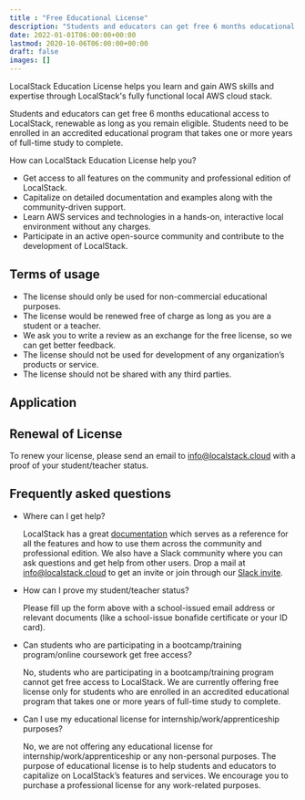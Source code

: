 ```yaml
---
title : "Free Educational License"
description: "Students and educators can get free 6 months educational access to LocalStack, renewable as long as you remain eligible."
date: 2022-01-01T06:00:00+00:00
lastmod: 2020-10-06T06:00:00+00:00
draft: false
images: []
---
```


LocalStack Education License helps you learn and gain AWS skills and expertise through LocalStack's fully functional local AWS cloud stack.

Students and educators can get free 6 months educational access to LocalStack, renewable as long as you remain eligible. Students need to be enrolled in an accredited educational program that takes one or more years of full-time study to complete.

How can LocalStack Education License help you?

- Get access to all features on the community and professional edition of LocalStack.
- Capitalize on detailed documentation and examples along with the community-driven support.
- Learn AWS services and technologies in a hands-on, interactive local environment without any charges.
- Participate in an active open-source community and contribute to the development of LocalStack.

## Terms of usage

- The license should only be used for non-commercial educational purposes.
- The license would be renewed free of charge as long as you are a student or a teacher.
- We ask you to write a review as an exchange for the free license, so we can get better feedback.
- The license should not be used for development of any organization’s products or service.
- The license should not be shared with any third parties.

## Application
<div class="overlay-card h-100 p-4 p-md-5 p-lg-6">

<script> 
  window.addEventListener('load', function () {
    hbspt.forms.create({ 
      region: "eu1", portalId: "26596507", formId: "1f3a9b60-5ffa-46d7-b125-77a7a9d161fc" 
    });   
  })
</script>
</div>

## Renewal of License

To renew your license, please send an email to [info@localstack.cloud](mailto:info@localstack.cloud) with a proof of your student/teacher status.

## Frequently asked questions

- Where can I get help?

  LocalStack has a great [documentation](https://docs.localstack.cloud/overview/) which serves as a reference for all the features and how to use them across the community and professional edition. We also have a Slack community where you can ask questions and get help from other users. Drop a mail at [info@localstack.cloud](mailto:info@localstack.cloud) to get an invite or join through our [Slack invite](http://slack.localstack.cloud/).

- How can I prove my student/teacher status?

  Please fill up the form above with a school-issued email address or relevant documents (like a school-issue bonafide certificate or your ID card).

- Can students who are participating in a bootcamp/training program/online coursework get free access?

  No, students who are participating in a bootcamp/training program cannot get free access to LocalStack. We are currently offering free license only for students who are enrolled in an accredited educational program that takes one or more years of full-time study to complete.

- Can I use my educational license for internship/work/apprenticeship purposes?

  No, we are not offering any educational license for internship/work/apprenticeship or any non-personal purposes. The purpose of educational license is to help students and educators to capitalize on LocalStack’s features and services. We encourage you to purchase a professional license for any work-related purposes.
